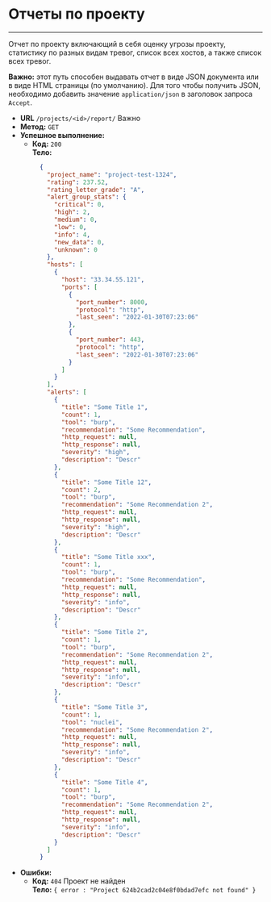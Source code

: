 # Отчеты по проекту
----

Отчет по проекту включающий в себя оценку угрозы проекту, 
статистику по разных видам тревог, список всех хостов, а также список всех тревог.

**Важно:** этот путь способен выдавать отчет в виде JSON документа или в виде HTML страницы (по умолчанию).
Для того чтобы получить JSON, необходимо добавить значение `application/json` в заголовок запроса `Accept`.

* **URL** `/projects/<id>/report/`
  Важно
* **Метод:**  `GET`
* **Успешное выполнение:**
  * **Код:** `200` <br />
    **Тело:**  
    ```json
      {
        "project_name": "project-test-1324",
        "rating": 237.52,
        "rating_letter_grade": "A",
        "alert_group_stats": {
          "critical": 0,
          "high": 2,
          "medium": 0,
          "low": 0,
          "info": 4,
          "new_data": 0,
          "unknown": 0
        },
        "hosts": [
          {
            "host": "33.34.55.121",
            "ports": [
              {
                "port_number": 8000,
                "protocol": "http",
                "last_seen": "2022-01-30T07:23:06"
              },
              {
                "port_number": 443,
                "protocol": "http",
                "last_seen": "2022-01-30T07:23:06"
              }
            ]
          }
        ],
        "alerts": [
          {
            "title": "Some Title 1",
            "count": 1,
            "tool": "burp",
            "recommendation": "Some Recommendation",
            "http_request": null,
            "http_response": null,
            "severity": "high",
            "description": "Descr"
          },
          {
            "title": "Some Title 12",
            "count": 2,
            "tool": "burp",
            "recommendation": "Some Recommendation 2",
            "http_request": null,
            "http_response": null,
            "severity": "high",
            "description": "Descr"
          },
          {
            "title": "Some Title xxx",
            "count": 1,
            "tool": "burp",
            "recommendation": "Some Recommendation",
            "http_request": null,
            "http_response": null,
            "severity": "info",
            "description": "Descr"
          },
          {
            "title": "Some Title 2",
            "count": 1,
            "tool": "burp",
            "recommendation": "Some Recommendation 2",
            "http_request": null,
            "http_response": null,
            "severity": "info",
            "description": "Descr"
          },
          {
            "title": "Some Title 3",
            "count": 1,
            "tool": "nuclei",
            "recommendation": "Some Recommendation 2",
            "http_request": null,
            "http_response": null,
            "severity": "info",
            "description": "Descr"
          },
          {
            "title": "Some Title 4",
            "count": 1,
            "tool": "burp",
            "recommendation": "Some Recommendation 2",
            "http_request": null,
            "http_response": null,
            "severity": "info",
            "description": "Descr"
          }
        ]
      }
    ```
* **Ошибки:**
  * **Код:** `404` Проект не найден <br>
    **Тело:** `{ error : "Project 624b2cad2c04e8f0bdad7efc not found" }`
    
